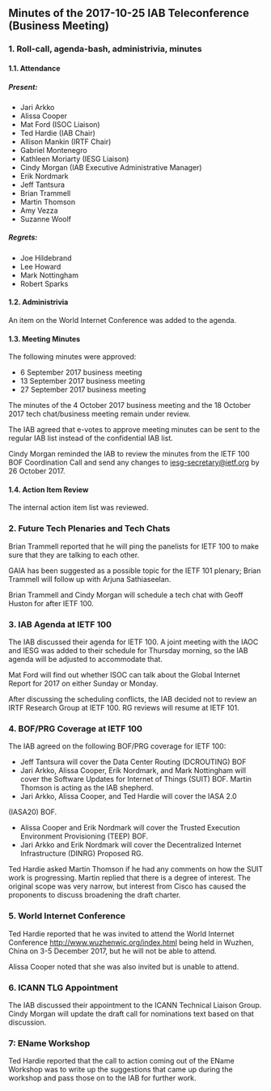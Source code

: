 
Minutes of the 2017-10-25 IAB Teleconference (Business Meeting)
---------------------------------------------------------------


### 1. Roll-call, agenda-bash, administrivia, minutes


#### 1.1. Attendance


##### Present:


* Jari Arkko
* Alissa Cooper
* Mat Ford (ISOC Liaison)
* Ted Hardie (IAB Chair)
* Allison Mankin (IRTF Chair)
* Gabriel Montenegro
* Kathleen Moriarty (IESG Liaison)
* Cindy Morgan (IAB Executive Administrative Manager)
* Erik Nordmark
* Jeff Tantsura
* Brian Trammell
* Martin Thomson
* Amy Vezza
* Suzanne Woolf


##### Regrets:


* Joe Hildebrand
* Lee Howard
* Mark Nottingham
* Robert Sparks


#### 1.2. Administrivia


An item on the World Internet Conference was added to the agenda.


#### 1.3. Meeting Minutes


The following minutes were approved:


* 6 September 2017 business meeting
* 13 September 2017 business meeting
* 27 September 2017 business meeting


The minutes of the 4 October 2017 business meeting and the 18 October 2017 tech chat/business meeting remain under review.


The IAB agreed that e-votes to approve meeting minutes can be sent to the regular IAB list instead of the confidential IAB list.


Cindy Morgan reminded the IAB to review the minutes from the IETF 100 BOF Coordination Call and send any changes to iesg-secretary@ietf.org by 26 October 2017.


#### 1.4. Action Item Review


The internal action item list was reviewed.


### 2. Future Tech Plenaries and Tech Chats


Brian Trammell reported that he will ping the panelists for IETF 100 to make sure that they are talking to each other.


GAIA has been suggested as a possible topic for the IETF 101 plenary; Brian Trammell will follow up with Arjuna Sathiaseelan.


Brian Trammell and Cindy Morgan will schedule a tech chat with Geoff Huston for after IETF 100.


### 3. IAB Agenda at IETF 100


The IAB discussed their agenda for IETF 100. A joint meeting with the IAOC and IESG was added to their schedule for Thursday morning, so the IAB agenda will be adjusted to accommodate that.


Mat Ford will find out whether ISOC can talk about the Global Internet Report for 2017 on either Sunday or Monday.


After discussing the scheduling conflicts, the IAB decided not to review an IRTF Research Group at IETF 100. RG reviews will resume at IETF 101.


### 4. BOF/PRG Coverage at IETF 100


The IAB agreed on the following BOF/PRG coverage for IETF 100:


* Jeff Tantsura will cover the Data Center Routing (DCROUTING) BOF
* Jari Arkko, Alissa Cooper, Erik Nordmark, and Mark Nottingham will cover the Software Updates for Internet of Things (SUIT) BOF. Martin Thomson is acting as the IAB shepherd.
* Jari Arkko, Alissa Cooper, and Ted Hardie will cover the IASA 2.0  

(IASA20) BOF.
* Alissa Cooper and Erik Nordmark will cover the Trusted Execution Environment Provisioning (TEEP) BOF.
* Jari Arkko and Erik Nordmark will cover the Decentralized Internet Infrastructure (DINRG) Proposed RG.


Ted Hardie asked Martin Thomson if he had any comments on how the SUIT work is progressing. Martin replied that there is a degree of interest. The original scope was very narrow, but interest from Cisco has caused the proponents to discuss broadening the draft charter.


### 5. World Internet Conference


Ted Hardie reported that he was invited to attend the World Internet Conference <http://www.wuzhenwic.org/index.html> being held in Wuzhen, China on 3-5 December 2017, but he will not be able to attend.


Alissa Cooper noted that she was also invited but is unable to attend.


### 6. ICANN TLG Appointment


The IAB discussed their appointment to the ICANN Technical Liaison Group. Cindy Morgan will update the draft call for nominations text based on that discussion.


### 7: EName Workshop


Ted Hardie reported that the call to action coming out of the EName Workshop was to write up the suggestions that came up during the workshop and pass those on to the IAB for further work.


